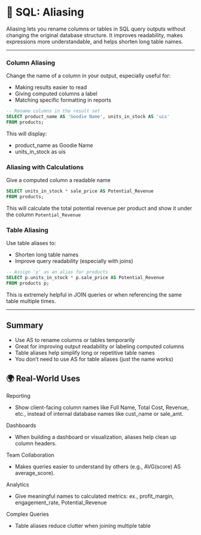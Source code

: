 # 🌱 SQL: Aliasing
Aliasing lets you rename columns or tables in SQL query outputs without changing the original database structure. It improves readability, makes expressions more understandable, and helps shorten long table names.

---

### Column Aliasing
Change the name of a column in your output, especially useful for:
- Making results easier to read
- Giving computed columns a label
- Matching specific formatting in reports

```sql
-- Rename columns in the result set
SELECT product_name AS 'Goodie Name', units_in_stock AS 'uis'
FROM products;
```
This will display:
- product_name as Goodie Name
- units_in_stock as uis

### Aliasing with Calculations
Give a computed column a readable name
```sql
SELECT units_in_stock * sale_price AS Potential_Revenue
FROM products;
```
This will calculate the total potential revenue per product and show it under the column `Potential_Revenue`

### Table Aliasing
Use table aliases to:
- Shorten long table names
- Improve query readability (especially with joins)

```sql
-- Assign 'p' as an alias for products
SELECT p.units_in_stock * p.sale_price AS Potential_Revenue
FROM products p;
```
This is extremely helpful in JOIN queries or when referencing the same table multiple times.

---

## Summary
- Use AS to rename columns or tables temporarily
- Great for improving output readability or labeling computed columns
- Table aliases help simplify long or repetitive table names
- You don’t need to use AS for table aliases (just the name works)

## 🌍 Real-World Uses
Reporting
- Show client-facing column names like Full Name, Total Cost, Revenue, etc., instead of internal database names like cust_name or sale_amt.

Dashboards
- When building a dashboard or visualization, aliases help clean up column headers.

Team Collaboration
- Makes queries easier to understand by others (e.g., AVG(score) AS average_score).

Analytics
- Give meaningful names to calculated metrics: ex., profit_margin, engagement_rate, Potential_Revenue
  
Complex Queries
- Table aliases reduce clutter when joining multiple table

